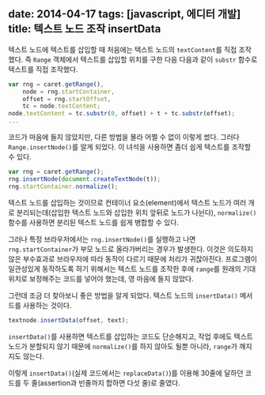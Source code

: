 date: 2014-04-17
tags: [javascript, 에디터 개발]
title: 텍스트 노드 조작 insertData
---
텍스트 노드에 텍스트를 삽입할 때 처음에는 텍스트 노드의 `textContent`를 직접 조작했다. 즉 `Range` 객체에서 텍스트를 삽입할 위치를 구한 다음 다음과 같이 `substr` 함수로 텍스트를 직접 조작했다.
<!-- more -->

```js
var rng = caret.getRange(),
    node = rng.startContainer,
    offset = rng.startOffset,
    tc = node.textContent;
node.textContent = tc.substr(0, offset) + t + tc.substr(offset);
...
```

코드가 마음에 들지 않았지만, 다른 방법을 몰라 어쩔 수 없이 이렇게 썼다. 그러다 `Range.insertNode()`를 알게 되었다. 이 녀석을 사용하면 좀더 쉽게 텍스트를 조작할 수 있다.

```js
var rng = caret.getRange();
rng.insertNode(document.createTextNode(t));
rng.startContainer.normalize();
```

텍스트 노드를 삽입하는 것이므로 컨테이너 요소(element)에서 텍스트 노드가 여러 개로 분리되는데(삽입한 텍스트 노드와 삽입한 위치 앞뒤로 노드가 나뉜다), `normalize()` 함수를 사용하면 분리된 텍스트 노드를 쉽게 병합할 수 있다.

그러나 특정 브라우저에서는 `rng.insertNode()`를 실행하고 나면 `rng.startContainer`가 부모 노드로 올라가버리는 경우가 발생한다. 이것은 의도하지 않은 부수효과로 브라우저에 따라 동작이 다르기 때문에 처리가 귀찮아진다. 프로그램이 일관성있게 동작하도록 하기 위해서는 텍스트 노드를 조작한 후에 `range`를 원래의 기대 위치로 보정해주는 코드를 넣어야 했는데, 영 마음에 들지 않았다.

그런데 조금 더 찾아보니 좋은 방법을 알게 되었다. 텍스트 노드의 `insertData()` 메서드를 사용하는 것이다.

```js
textnode.insertData(offset, text);
```

`insertData()`를 사용하면 텍스트를 삽입하는 코드도 단순해지고, 작업 후에도 텍스트 노드가 분할되지 않기 때문에 `normalize()`를 하지 않아도 될뿐 아니라, `range`가 깨지지도 않는다.

이렇게 `insertData()`(실제 코드에서는 `replaceData()`)를 이용해 30줄에 달하던 코드를 두 줄(assertion과 빈줄까지 합하면 다섯 줄)로 줄였다.
